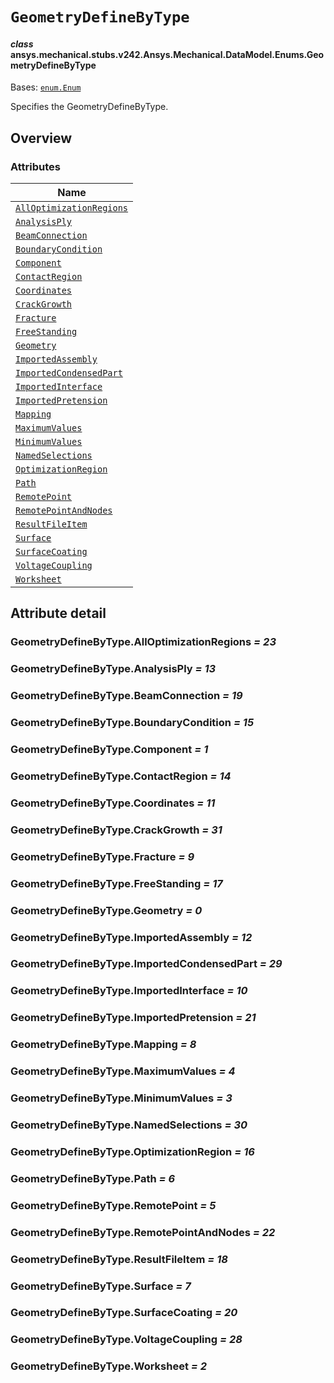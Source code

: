 # `GeometryDefineByType`

<a id="ansys.mechanical.stubs.v242.Ansys.Mechanical.DataModel.Enums.GeometryDefineByType"></a>

#### *class* ansys.mechanical.stubs.v242.Ansys.Mechanical.DataModel.Enums.GeometryDefineByType

Bases: [`enum.Enum`](https://docs.python.org/3/library/enum.html#enum.Enum)

Specifies the GeometryDefineByType.

<!-- !! processed by numpydoc !! -->

<a id="overview"></a>

## Overview

### Attributes

| Name |
| -------------------------------------------------------------------------------------------------------------------------------------------------------- |
| [`AllOptimizationRegions`](#GeometryDefineByType.AllOptimizationRegions) |
| [`AnalysisPly`](#GeometryDefineByType.AnalysisPly) |
| [`BeamConnection`](#GeometryDefineByType.BeamConnection) |
| [`BoundaryCondition`](#GeometryDefineByType.BoundaryCondition) |
| [`Component`](#GeometryDefineByType.Component) |
| [`ContactRegion`](#GeometryDefineByType.ContactRegion) |
| [`Coordinates`](#GeometryDefineByType.Coordinates) |
| [`CrackGrowth`](#GeometryDefineByType.CrackGrowth) |
| [`Fracture`](#GeometryDefineByType.Fracture) |
| [`FreeStanding`](#GeometryDefineByType.FreeStanding) |
| [`Geometry`](#GeometryDefineByType.Geometry) |
| [`ImportedAssembly`](#GeometryDefineByType.ImportedAssembly) |
| [`ImportedCondensedPart`](#GeometryDefineByType.ImportedCondensedPart) |
| [`ImportedInterface`](#GeometryDefineByType.ImportedInterface) |
| [`ImportedPretension`](#GeometryDefineByType.ImportedPretension) |
| [`Mapping`](#GeometryDefineByType.Mapping) |
| [`MaximumValues`](#GeometryDefineByType.MaximumValues) |
| [`MinimumValues`](#GeometryDefineByType.MinimumValues) |
| [`NamedSelections`](#GeometryDefineByType.NamedSelections) |
| [`OptimizationRegion`](#GeometryDefineByType.OptimizationRegion) |
| [`Path`](#GeometryDefineByType.Path) |
| [`RemotePoint`](#GeometryDefineByType.RemotePoint) |
| [`RemotePointAndNodes`](#GeometryDefineByType.RemotePointAndNodes) |
| [`ResultFileItem`](#GeometryDefineByType.ResultFileItem) |
| [`Surface`](#GeometryDefineByType.Surface) |
| [`SurfaceCoating`](#GeometryDefineByType.SurfaceCoating) |
| [`VoltageCoupling`](#GeometryDefineByType.VoltageCoupling) |
| [`Worksheet`](#GeometryDefineByType.Worksheet) |

<a id="attribute-detail"></a>

## Attribute detail

<a id="GeometryDefineByType.AllOptimizationRegions"></a>

### GeometryDefineByType.AllOptimizationRegions *= 23*

<a id="GeometryDefineByType.AnalysisPly"></a>

### GeometryDefineByType.AnalysisPly *= 13*

<a id="GeometryDefineByType.BeamConnection"></a>

### GeometryDefineByType.BeamConnection *= 19*

<a id="GeometryDefineByType.BoundaryCondition"></a>

### GeometryDefineByType.BoundaryCondition *= 15*

<a id="GeometryDefineByType.Component"></a>

### GeometryDefineByType.Component *= 1*

<a id="GeometryDefineByType.ContactRegion"></a>

### GeometryDefineByType.ContactRegion *= 14*

<a id="GeometryDefineByType.Coordinates"></a>

### GeometryDefineByType.Coordinates *= 11*

<a id="GeometryDefineByType.CrackGrowth"></a>

### GeometryDefineByType.CrackGrowth *= 31*

<a id="GeometryDefineByType.Fracture"></a>

### GeometryDefineByType.Fracture *= 9*

<a id="GeometryDefineByType.FreeStanding"></a>

### GeometryDefineByType.FreeStanding *= 17*

<a id="GeometryDefineByType.Geometry"></a>

### GeometryDefineByType.Geometry *= 0*

<a id="GeometryDefineByType.ImportedAssembly"></a>

### GeometryDefineByType.ImportedAssembly *= 12*

<a id="GeometryDefineByType.ImportedCondensedPart"></a>

### GeometryDefineByType.ImportedCondensedPart *= 29*

<a id="GeometryDefineByType.ImportedInterface"></a>

### GeometryDefineByType.ImportedInterface *= 10*

<a id="GeometryDefineByType.ImportedPretension"></a>

### GeometryDefineByType.ImportedPretension *= 21*

<a id="GeometryDefineByType.Mapping"></a>

### GeometryDefineByType.Mapping *= 8*

<a id="GeometryDefineByType.MaximumValues"></a>

### GeometryDefineByType.MaximumValues *= 4*

<a id="GeometryDefineByType.MinimumValues"></a>

### GeometryDefineByType.MinimumValues *= 3*

<a id="GeometryDefineByType.NamedSelections"></a>

### GeometryDefineByType.NamedSelections *= 30*

<a id="GeometryDefineByType.OptimizationRegion"></a>

### GeometryDefineByType.OptimizationRegion *= 16*

<a id="GeometryDefineByType.Path"></a>

### GeometryDefineByType.Path *= 6*

<a id="GeometryDefineByType.RemotePoint"></a>

### GeometryDefineByType.RemotePoint *= 5*

<a id="GeometryDefineByType.RemotePointAndNodes"></a>

### GeometryDefineByType.RemotePointAndNodes *= 22*

<a id="GeometryDefineByType.ResultFileItem"></a>

### GeometryDefineByType.ResultFileItem *= 18*

<a id="GeometryDefineByType.Surface"></a>

### GeometryDefineByType.Surface *= 7*

<a id="GeometryDefineByType.SurfaceCoating"></a>

### GeometryDefineByType.SurfaceCoating *= 20*

<a id="GeometryDefineByType.VoltageCoupling"></a>

### GeometryDefineByType.VoltageCoupling *= 28*

<a id="GeometryDefineByType.Worksheet"></a>

### GeometryDefineByType.Worksheet *= 2*


